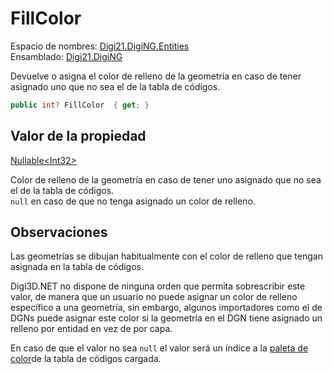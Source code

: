 # FillColor

Espacio de nombres: [Digi21.DigiNG.Entities](/digi3d-net/programacion/.net/referencia/digi21.diging/digi21.diging.entities/)  
Ensamblado: [Digi21.DigiNG](/digi3d-net/programacion/.net/referencia/digi21.diging.plugin/digi21.diging/)

Devuelve o asigna el color de relleno de la geometría en caso de tener asignado uno que no sea el de la tabla de códigos.

```csharp
public int? FillColor  { get; }
```

## Valor de la propiedad

[Nullable&lt;Int32&gt;](https://docs.microsoft.com/en-us/dotnet/api/system.nullable-1?view=net-5.0)

Color de relleno de la geometría en caso de tener uno asignado que no sea el de la tabla de códigos.  
`null` en caso de que no tenga asignado un color de relleno.

## Observaciones

Las geometrías se dibujan habitualmente con el color de relleno que tengan asignada en la tabla de códigos.

Digi3D.NET no dispone de ninguna orden que permita sobrescribir este valor, de manera que un usuario no puede asignar un color de relleno específico a una geometría, sin embargo, algunos importadores como el de DGNs puede asignar este color si la geometría en el DGN tiene asignado un relleno por entidad en vez de por capa.

En caso de que el valor no sea `null` el valor será un índice a la [paleta de color](../../../../../../../referencia/editor-de-tablas-de-codigos/pestanas/colores.md#paleta-de-colores)de la tabla de códigos cargada.



